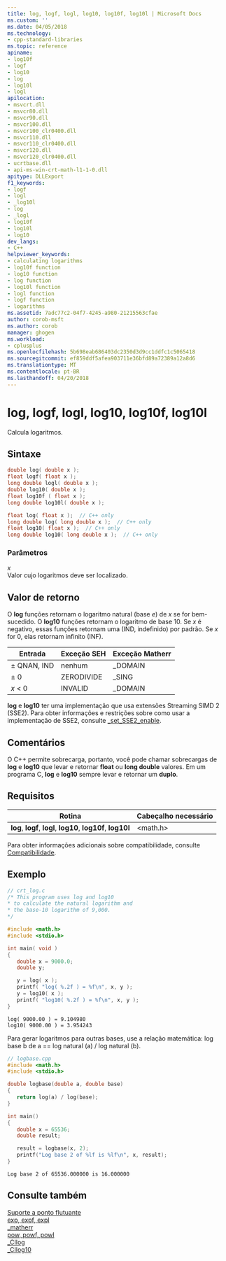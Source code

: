 ```yaml
---
title: log, logf, logl, log10, log10f, log10l | Microsoft Docs
ms.custom: ''
ms.date: 04/05/2018
ms.technology:
- cpp-standard-libraries
ms.topic: reference
apiname:
- log10f
- logf
- log10
- log
- log10l
- logl
apilocation:
- msvcrt.dll
- msvcr80.dll
- msvcr90.dll
- msvcr100.dll
- msvcr100_clr0400.dll
- msvcr110.dll
- msvcr110_clr0400.dll
- msvcr120.dll
- msvcr120_clr0400.dll
- ucrtbase.dll
- api-ms-win-crt-math-l1-1-0.dll
apitype: DLLExport
f1_keywords:
- logf
- logl
- _log10l
- log
- _logl
- log10f
- log10l
- log10
dev_langs:
- C++
helpviewer_keywords:
- calculating logarithms
- log10f function
- log10 function
- log function
- log10l function
- logl function
- logf function
- logarithms
ms.assetid: 7adc77c2-04f7-4245-a980-21215563cfae
author: corob-msft
ms.author: corob
manager: ghogen
ms.workload:
- cplusplus
ms.openlocfilehash: 5b698eab686403dc2350d3d9cc1ddfc1c5065418
ms.sourcegitcommit: ef859ddf5afea903711e36bfd89a72389a12a8d6
ms.translationtype: MT
ms.contentlocale: pt-BR
ms.lasthandoff: 04/20/2018
---
```

# <a name="log-logf-logl-log10-log10f-log10l"></a>log, logf, logl, log10, log10f, log10l

Calcula logaritmos.

## <a name="syntax"></a>Sintaxe

```C
double log( double x );
float logf( float x );
long double logl( double x );
double log10( double x );
float log10f ( float x );
long double log10l( double x );
```

```cpp
float log( float x );  // C++ only
long double log( long double x );  // C++ only
float log10( float x );  // C++ only
long double log10( long double x );  // C++ only
```

### <a name="parameters"></a>Parâmetros

*x*<br/>
Valor cujo logaritmos deve ser localizado.

## <a name="return-value"></a>Valor de retorno

O **log** funções retornam o logaritmo natural (base *e*) de *x* se for bem-sucedido. O **log10** funções retornam o logaritmo de base 10. Se *x* é negativo, essas funções retornam uma (IND, indefinido) por padrão. Se *x* for 0, elas retornam infinito (INF).

|Entrada|Exceção SEH|Exceção Matherr|
|-----------|-------------------|-----------------------|
|± QNAN, IND|nenhum|_DOMAIN|
|± 0|ZERODIVIDE|_SING|
|*x* < 0|INVALID|_DOMAIN|

**log** e **log10** ter uma implementação que usa extensões Streaming SIMD 2 (SSE2). Para obter informações e restrições sobre como usar a implementação de SSE2, consulte [_set_SSE2_enable](set-sse2-enable.md).

## <a name="remarks"></a>Comentários

O C++ permite sobrecarga, portanto, você pode chamar sobrecargas de **log** e **log10** que levar e retornar **float** ou **long double** valores. Em um programa C, **log** e **log10** sempre levar e retornar um **duplo**.

## <a name="requirements"></a>Requisitos

|Rotina|Cabeçalho necessário|
|-------------|---------------------|
|**log**, **logf**, **logl**, **log10**, **log10f**, **log10l**|\<math.h>|

Para obter informações adicionais sobre compatibilidade, consulte [Compatibilidade](../../c-runtime-library/compatibility.md).

## <a name="example"></a>Exemplo

```C
// crt_log.c
/* This program uses log and log10
* to calculate the natural logarithm and
* the base-10 logarithm of 9,000.
*/

#include <math.h>
#include <stdio.h>

int main( void )
{
   double x = 9000.0;
   double y;

   y = log( x );
   printf( "log( %.2f ) = %f\n", x, y );
   y = log10( x );
   printf( "log10( %.2f ) = %f\n", x, y );
}
```

```Output
log( 9000.00 ) = 9.104980
log10( 9000.00 ) = 3.954243
```

Para gerar logaritmos para outras bases, use a relação matemática: log base b de a == log natural (a) / log natural (b).

```cpp
// logbase.cpp
#include <math.h>
#include <stdio.h>

double logbase(double a, double base)
{
   return log(a) / log(base);
}

int main()
{
   double x = 65536;
   double result;

   result = logbase(x, 2);
   printf("Log base 2 of %lf is %lf\n", x, result);
}
```

```Output
Log base 2 of 65536.000000 is 16.000000
```

## <a name="see-also"></a>Consulte também

[Suporte a ponto flutuante](../../c-runtime-library/floating-point-support.md) <br/>
[exp, expf, expl](exp-expf.md) <br/>
[_matherr](matherr.md) <br/>
[pow, powf, powl](pow-powf-powl.md) <br/>
[_CIlog](../../c-runtime-library/cilog.md) <br/>
[_CIlog10](../../c-runtime-library/cilog10.md)<br/>
